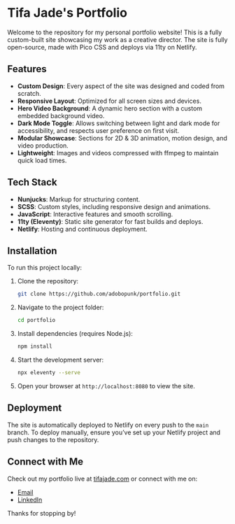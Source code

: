 # Tifa Jade's Portfolio

Welcome to the repository for my personal portfolio website! This is a fully custom-built site showcasing my work as a creative director. The site is fully open-source, made with Pico CSS and deploys via 11ty on Netlify.

## Features

- **Custom Design**: Every aspect of the site was designed and coded from scratch.
- **Responsive Layout**: Optimized for all screen sizes and devices.
- **Hero Video Background**: A dynamic hero section with a custom embedded background video.
- **Dark Mode Toggle**: Allows switching between light and dark mode for accessibility, and respects user preference on first visit.
- **Modular Showcase**: Sections for 2D & 3D animation, motion design, and video production.
- **Lightweight**: Images and videos compressed with ffmpeg to maintain quick load times.

## Tech Stack

- **Nunjucks**: Markup for structuring content.
- **SCSS**: Custom styles, including responsive design and animations.
- **JavaScript**: Interactive features and smooth scrolling.
- **11ty (Eleventy)**: Static site generator for fast builds and deploys.
- **Netlify**: Hosting and continuous deployment.

## Installation

To run this project locally:

1. Clone the repository:
   ```bash
   git clone https://github.com/adobopunk/portfolio.git
   ```
2. Navigate to the project folder:
   ```bash
   cd portfolio
   ```
3. Install dependencies (requires Node.js):
   ```bash
   npm install
   ```
4. Start the development server:
   ```bash
   npx eleventy --serve
   ```
5. Open your browser at `http://localhost:8080` to view the site.

## Deployment

The site is automatically deployed to Netlify on every push to the `main` branch. To deploy manually, ensure you’ve set up your Netlify project and push changes to the repository.

## Connect with Me

Check out my portfolio live at [tifajade.com](https://tifajade.com) or connect with me on:

- [Email](mailto:hi@tifajade.com)
- [LinkedIn](https://www.linkedin.com/in/tifajade/)

Thanks for stopping by!
